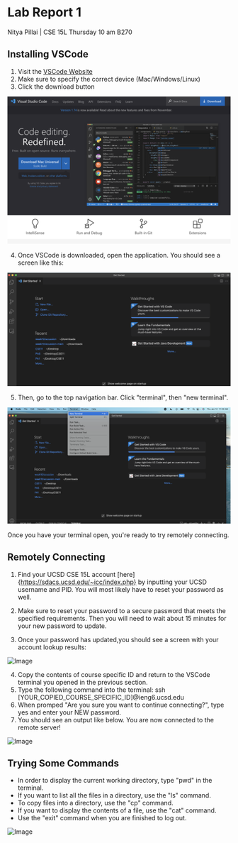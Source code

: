 # Lab Report 1
Nitya Pillai | CSE 15L Thursday 10 am B270
## Installing VSCode
1. Visit the [VSCode Website](https://code.visualstudio.com/)
2. Make sure to specify the correct device (Mac/Windows/Linux)
3. Click the download button

![Image](./images/vscodeDownload.png)

4. Once VSCode is downloaded, open the application. You should see a screen like this:

![Image](./images/vscodeLanding.png)

5. Then, go to the top navigation bar. Click "terminal", then "new terminal".

![Image](./images/vscodeTerminal.png)

Once you have your terminal open, you're ready to try remotely connecting. 
## Remotely Connecting 
1. Find your UCSD CSE 15L account [here]{https://sdacs.ucsd.edu/~icc/index.php} by inputting your UCSD username and PID. You will most likely have to reset your password as well.
2. Make sure to reset your password to a secure password that meets the specified requirements. Then you will need to wait about 15 minutes for your new password to update. 

3. Once your password has updated,you should  see a screen with your account lookup results:

![Image]()

4. Copy the contents of course specific ID and return to the VSCode terminal you opened in the previous section. 
5. Type the following command into the terminal: ssh [YOUR_COPIED_COURSE_SPECIFIC_ID]@ieng6.ucsd.edu 
6. When promped "Are you sure you want to continue connecting?", type yes and enter your NEW password.
7. You should see an output like below. You are now connected to the remote server!

![Image]()

## Trying Some Commands
- In order to display the current working directory, type "pwd" in the terminal. 
- If you want to list all the files in a directory, use the "ls" command. 
- To copy files into a directory, use the "cp" command.
- If you want to display the contents of a file, use the "cat" command.
- Use the "exit" command when you are finished to log out. 

![Image]()
